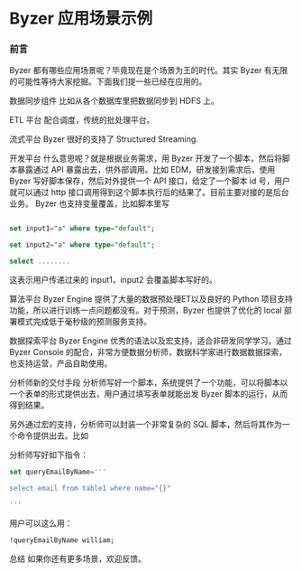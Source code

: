 # Byzer 应用场景示例

### 前言
Byzer 都有哪些应用场景呢？毕竟现在是个场景为王的时代。其实 Byzer 有无限的可能性等待大家挖掘。下面我们提一些已经在应用的。

数据同步组件
比如从各个数据库里把数据同步到 HDFS 上。

ETL 平台
配合调度，传统的批处理平台。

流式平台
Byzer 很好的支持了 Structured Streaming.

开发平台
什么意思呢？就是根据业务需求，用 Byzer 开发了一个脚本，然后将脚本暴露通过 API 暴露出去，供外部调用。比如 EDM，研发接到需求后，使用 Byzer 写好脚本保存，然后对外提供一个 API 接口，给定了一个脚本 id 号，用户就可以通过 http 接口调用得到这个脚本执行后的结果了。目前主要对接的是后台业务。 Byzer 也支持变量覆盖，比如脚本里写

```sql

set input1="a" where type="default";

set input2="a" where type="default";

select ........
```

这表示用户传递过来的 input1，input2 会覆盖脚本写好的。

算法平台
Byzer Engine 提供了大量的数据预处理ET以及良好的 Python 项目支持功能，所以进行训练一点问题都没有。对于预测，Byzer 也提供了优化的 local 部署模式完成低于毫秒级的预测服务支持。

数据探索平台
Byzer Engine 优秀的语法以及宏支持，适合非研发同学学习。通过 Byzer Console 的配合，非常方便数据分析师，数据科学家进行数据数据探索，也支持运营，产品自助使用。

分析师新的交付手段
分析师写好一个脚本，系统提供了一个功能，可以将脚本以一个表单的形式提供出去，用户通过填写表单就能出发 Byzer 脚本的运行，从而得到结果。

另外通过宏的支持，分析师可以封装一个非常复杂的 SQL 脚本，然后将其作为一个命令提供出去。比如

分析师写好如下指令：

```sql
set queryEmailByName='''

select email from table1 where name="{}"

'''
```
用户可以这么用：

```sql
!queryEmailByName william;
```
总结
如果你还有更多场景，欢迎反馈。
